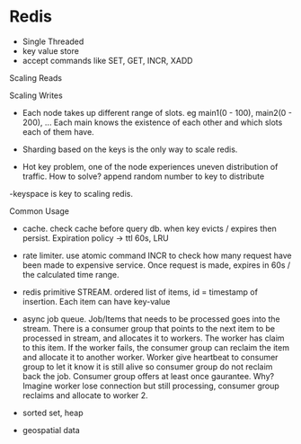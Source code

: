 # Redis

- Single Threaded
- key value store
- accept commands like SET, GET, INCR, XADD

Scaling Reads

Scaling Writes
- Each node takes up different range of slots. eg main1(0 - 100), main2(0 - 200), ... Each main knows the existence of each other and which slots each of them have.

- Sharding based on the keys is the only way to scale redis.
- Hot key problem, one of the node experiences uneven distribution of traffic. How to solve? append random number to key to distribute

-keyspace is key to scaling redis.

Common Usage
- cache. check cache before query db. when key evicts / expires then persist. Expiration policy -> ttl 60s, LRU

- rate limiter. use atomic command INCR to check how many request have been made to expensive service. Once request is made, expires in 60s / the calculated time range.

- redis primitive STREAM. ordered list of items, id = timestamp of insertion. Each item can have key-value

- async job queue. Job/Items that needs to be processed goes into the stream. There is a consumer group that points to the next item to be processed in stream, and allocates it to workers. The worker has claim to this item. If the worker fails, the consumer group can reclaim the item and allocate it to another worker. Worker give heartbeat to consumer group to let it know it is still alive so consumer group do not reclaim back the job. Consumer group offers at least once gaurantee. Why? Imagine worker lose connection but still processing, consumer group reclaims and allocate to worker 2.

- sorted set, heap
- geospatial data